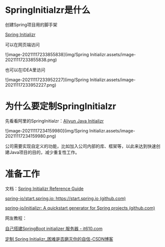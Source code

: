 # SpringInitialzr是什么

创建Spring项目用的脚手架

[Spring Initializr](https://start.spring.io/)

可以在网页端访问

![image-20211117233855838](img/Spring Initializr.assets/image-20211117233855838.png)

也可以在IDEA里访问

![image-20211117233952227](img/Spring Initializr.assets/image-20211117233952227.png)

# 为什么要定制SpringInitialzr

先看看阿里的SpringInitialzr：[Aliyun Java Initializr](https://start.aliyun.com/bootstrap.html)

![image-20211117234159980](img/Spring Initializr.assets/image-20211117234159980.png)

公司需要实现自定义的功能，比如加入公司内部的库、框架等，以此来达到快速创建Java项目的目的，减少重复性工作。

# 准备工作

文档：[Spring Initializr Reference Guide](https://docs.spring.io/initializr/docs/current/reference/html/)

[spring-io/start.spring.io: https://start.spring.io (github.com)](https://github.com/spring-io/start.spring.io)

[spring-io/initializr: A quickstart generator for Spring projects (github.com)](https://github.com/spring-io/initializr)

网友教程：

[自己搭建SpringBoot initializer 服务器 - it610.com](https://www.it610.com/article/1287747651856543744.htm)

[定制 Spring Initializr_困难是否磨灭你的自信-CSDN博客](https://blog.csdn.net/sinat_34200786/article/details/102616131)

